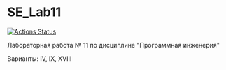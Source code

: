 # SE_Lab11

[![Actions Status](https://github.com/antropova96/SE_Lab11/actions/workflows/test.yml/badge.svg)](https://github.com/antropova96/SE_Lab11/actions/)

Лабораторная работа № 11 по дисциплине "Программная инженерия"

Варианты: IV, IX, XVIII
